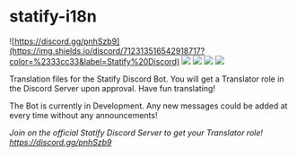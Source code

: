 # statify-i18n

![https://discord.gg/pnhSzb9](https://img.shields.io/discord/712313516542918717?color=%2333cc33&label=Statify%20Discord)
![](https://img.shields.io/github/contributors/StatifyBot/statify-i18n)
![](https://img.shields.io/github/forks/StatifyBot/statify-i18n?label=Forks)
![](https://img.shields.io/github/commit-activity/m/StatifyBot/statify-i18n)
![](https://img.shields.io/github/directory-file-count/StatifyBot/statify-i18n/bot?label=Languages)


Translation files for the Statify Discord Bot. You will get a Translator role in the Discord Server upon approval. Have fun translating!

The Bot is currently in Development. Any new messages could be added at every time without any announcements!

*Join on the official Statify Discord Server to get your Translator role!*
*https://discord.gg/pnhSzb9*
